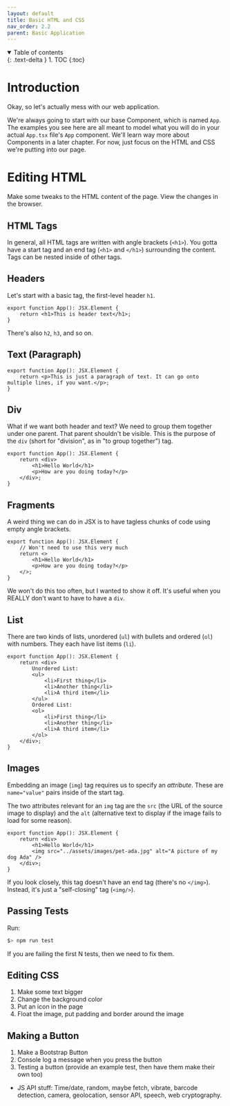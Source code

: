 ```yaml
---
layout: default
title: Basic HTML and CSS
nav_order: 2.2
parent: Basic Application
---
```


<details open markdown="block">
  <summary>
    Table of contents
  </summary>
  {: .text-delta }
1. TOC
{:toc}
</details>

# Introduction

Okay, so let's actually mess with our web application.

We're always going to start with our base Component, which is named `App`. The examples you see here are all meant to model what you will do in your actual `App.tsx` file's `App` component. We'll learn way more about Components in a later chapter. For now, just focus on the HTML and CSS we're putting into our page.

# Editing HTML

Make some tweaks to the HTML content of the page. View the changes in the browser.

## HTML Tags

In general, all HTML tags are written with angle brackets (`<h1>`). You gotta have a start tag and an end tag (`<h1>` and `</h1>`) surrounding the content. Tags can be nested inside of other tags.

## Headers

Let's start with a basic tag, the first-level header `h1`.

```tsx
export function App(): JSX.Element {
    return <h1>This is header text</h1>;
}
```

There's also `h2`, `h3`, and so on.

## Text (Paragraph)

```tsx
export function App(): JSX.Element {
    return <p>This is just a paragraph of text. It can go onto multiple lines, if you want.</p>;
}
```

## Div

What if we want both header and text? We need to group them together under one parent. That parent shouldn't be visible. This is the purpose of the `div` (short for "division", as in "to group together") tag.

```tsx
export function App(): JSX.Element {
    return <div>
        <h1>Hello World</h1>
        <p>How are you doing today?</p>
    </div>;
}
```

## Fragments

A weird thing we can do in JSX is to have tagless chunks of code using empty angle brackets.

```tsx
export function App(): JSX.Element {
    // Won't need to use this very much
    return <>
        <h1>Hello World</h1>
        <p>How are you doing today?</p>
    </>;
}
```

We won't do this too often, but I wanted to show it off. It's useful when you REALLY don't want to have to have a `div`.

## List

There are two kinds of lists, unordered (`ul`) with bullets and ordered (`ol`) with numbers. They each have list items (`li`).

```tsx
export function App(): JSX.Element {
    return <div>
        Unordered List:
        <ul>
            <li>First thing</li>
            <li>Another thing</li>
            <li>A third item</li>
        </ul>
        Ordered List:
        <ol>
            <li>First thing</li>
            <li>Another thing</li>
            <li>A third item</li>
        </ol>
    </div>;
}
```

## Images

Embedding an image (`img`) tag requires us to specify an *attribute*. These are `name="value"` pairs inside of the start tag.

The two attributes relevant for an `img` tag are the `src` (the URL of the source image to display) and the `alt` (alternative text to display if the image fails to load for some reason).

```tsx
export function App(): JSX.Element {
    return <div>
        <h1>Hello World</h1>
        <img src="../assets/images/pet-ada.jpg" alt="A picture of my dog Ada" />
    </div>;
}
```

If you look closely, this tag doesn't have an end tag (there's no `</img>`). Instead, it's just a "self-closing" tag (`<img/>`).

## Passing Tests

Run:

```sh
$> npm run test
```

If you are failing the first N tests, then we need to fix them.

## Editing CSS

1. Make some text bigger
2. Change the background color
3. Put an icon in the page
4. Float the image, put padding and border around the image

## Making a Button

1. Make a Bootstrap Button
2. Console log a message when you press the button
3. Testing a button (provide an example test, then have them make their own too)

* JS API stuff: Time/date, random, maybe fetch, vibrate, barcode detection, camera, geolocation, sensor API, speech, web cryptography.

